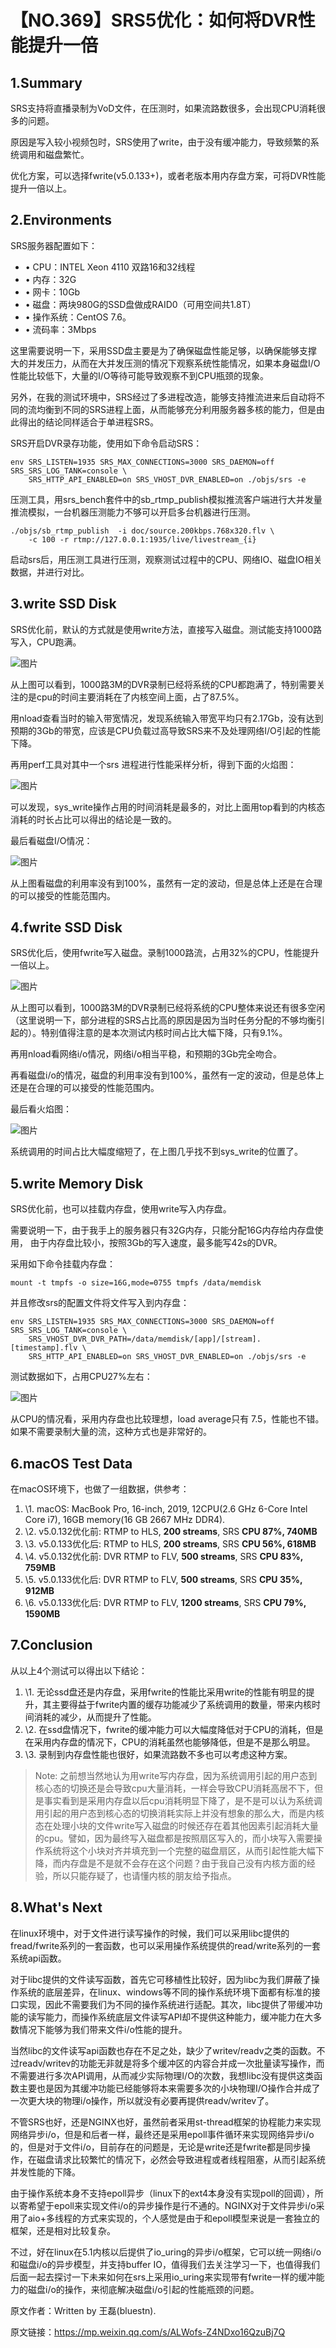 # 【NO.369】SRS5优化：如何将DVR性能提升一倍

## 1.Summary

SRS支持将直播录制为VoD文件，在压测时，如果流路数很多，会出现CPU消耗很多的问题。

原因是写入较小视频包时，SRS使用了write，由于没有缓冲能力，导致频繁的系统调用和磁盘繁忙。

优化方案，可以选择fwrite(v5.0.133+)，或者老版本用内存盘方案，可将DVR性能提升一倍以上。

## 2.Environments

SRS服务器配置如下：

- • CPU：INTEL Xeon 4110 双路16和32线程
- • 内存：32G
- • 网卡：10Gb
- • 磁盘：两块980G的SSD盘做成RAID0（可用空间共1.8T）
- • 操作系统：CentOS 7.6。
- • 流码率：3Mbps

这里需要说明一下，采用SSD盘主要是为了确保磁盘性能足够，以确保能够支撑大的并发压力，从而在大并发压测的情况下观察系统性能情况，如果本身磁盘I/O性能比较低下，大量的I/O等待可能导致观察不到CPU瓶颈的现象。

另外，在我的测试环境中，SRS经过了多进程改造，能够支持推流进来后自动将不同的流均衡到不同的SRS进程上面，从而能够充分利用服务器多核的能力，但是由此得出的结论同样适合于单进程SRS。

SRS开启DVR录存功能，使用如下命令启动SRS：

```
env SRS_LISTEN=1935 SRS_MAX_CONNECTIONS=3000 SRS_DAEMON=off SRS_SRS_LOG_TANK=console \
    SRS_HTTP_API_ENABLED=on SRS_VHOST_DVR_ENABLED=on ./objs/srs -e
```

压测工具，用srs_bench套件中的sb_rtmp_publish模拟推流客户端进行大并发量推流模拟，一台机器压测能力不够可以开启多台机器进行压测。

```
./objs/sb_rtmp_publish  -i doc/source.200kbps.768x320.flv \
    -c 100 -r rtmp://127.0.0.1:1935/live/livestream_{i}
```

启动srs后，用压测工具进行压测，观察测试过程中的CPU、网络IO、磁盘IO相关数据，并进行对比。

## 3.write SSD Disk

SRS优化前，默认的方式就是使用write方法，直接写入磁盘。测试能支持1000路写入，CPU跑满。

![图片](https://mmbiz.qpic.cn/mmbiz_png/GTjOhG7LXjQACA0hu4ptGJ22LLMD5Yk1GptymBBCUNg1pRibycxhw5ofRZ9ZUWHDuHt7VuDeiaT3QGC62jW4jrJA/640?wx_fmt=png&wxfrom=5&wx_lazy=1&wx_co=1)

从上图可以看到，1000路3M的DVR录制已经将系统的CPU都跑满了，特别需要关注的是cpu的时间主要消耗在了内核空间上面，占了87.5%。

用nload查看当时的输入带宽情况，发现系统输入带宽平均只有2.17Gb，没有达到预期的3Gb的带宽，应该是CPU负载过高导致SRS来不及处理网络I/O引起的性能下降。

再用perf工具对其中一个srs 进程进行性能采样分析，得到下面的火焰图：

![图片](https://mmbiz.qpic.cn/mmbiz_png/GTjOhG7LXjQACA0hu4ptGJ22LLMD5Yk1ZCvicUFkZXghej6icvCPX7r9a5lA0RWWkeRDGeMBGrM04Aicibia537v2vg/640?wx_fmt=png&wxfrom=5&wx_lazy=1&wx_co=1)

可以发现，sys_write操作占用的时间消耗是最多的，对比上面用top看到的内核态消耗的时长占比可以得出的结论是一致的。

最后看磁盘I/O情况：

![图片](https://mmbiz.qpic.cn/mmbiz_png/GTjOhG7LXjQACA0hu4ptGJ22LLMD5Yk16Rn9LERKx50usxdeC97aoxwnnO9EKXicuGtbBiazKqWC6v9fy0RBpJSA/640?wx_fmt=png&wxfrom=5&wx_lazy=1&wx_co=1)



从上图看磁盘的利用率没有到100%，虽然有一定的波动，但是总体上还是在合理的可以接受的性能范围内。

## 4.fwrite SSD Disk

SRS优化后，使用fwrite写入磁盘。录制1000路流，占用32%的CPU，性能提升一倍以上。

![图片](https://mmbiz.qpic.cn/mmbiz_png/GTjOhG7LXjQACA0hu4ptGJ22LLMD5Yk1ibH7V1B7ficvZShZWRp1o4z2OuAtQwpPmegPERXjrx5qdZASZezc2JRw/640?wx_fmt=png&wxfrom=5&wx_lazy=1&wx_co=1)

从上图可以看到，1000路3M的DVR录制已经将系统的CPU整体来说还有很多空闲（这里说明一下，部分进程的SRS占比高的原因是因为当时任务分配的不够均衡引起的）。特别值得注意的是本次测试内核时间占比大幅下降，只有9.1%。

再用nload看网络i/o情况，网络i/o相当平稳，和预期的3Gb完全吻合。

再看磁盘i/o的情况，磁盘的利用率没有到100%，虽然有一定的波动，但是总体上还是在合理的可以接受的性能范围内。

最后看火焰图：

![图片](https://mmbiz.qpic.cn/mmbiz_png/GTjOhG7LXjQACA0hu4ptGJ22LLMD5Yk1qr21QCD4bibXpS7uJHL9Jv3brziauEpajJe92kYEhNKj6MluOKnwuicrw/640?wx_fmt=png&wxfrom=5&wx_lazy=1&wx_co=1)

系统调用的时间占比大幅度缩短了，在上图几乎找不到sys_write的位置了。

## 5.write Memory Disk

SRS优化前，也可以挂载内存盘，使用write写入内存盘。

需要说明一下，由于我手上的服务器只有32G内存，只能分配16G内存给内存盘使用， 由于内存盘比较小，按照3Gb的写入速度，最多能写42s的DVR。

采用如下命令挂载内存盘：

```
mount -t tmpfs -o size=16G,mode=0755 tmpfs /data/memdisk
```

并且修改srs的配置文件将文件写入到内存盘：

```
env SRS_LISTEN=1935 SRS_MAX_CONNECTIONS=3000 SRS_DAEMON=off SRS_SRS_LOG_TANK=console \
    SRS_VHOST_DVR_DVR_PATH=/data/memdisk/[app]/[stream].[timestamp].flv \
    SRS_HTTP_API_ENABLED=on SRS_VHOST_DVR_ENABLED=on ./objs/srs -e
```



测试数据如下，占用CPU27%左右：



![图片](https://mmbiz.qpic.cn/mmbiz_png/GTjOhG7LXjQACA0hu4ptGJ22LLMD5Yk1N03C3Qkfkydq0ecYSDF4c8uFib20XpLdGprWxC5n6gHYhTQzicHic7o5g/640?wx_fmt=png&wxfrom=5&wx_lazy=1&wx_co=1)

从CPU的情况看，采用内存盘也比较理想，load average只有 7.5，性能也不错。如果不需要录制大量的流，这种方式也是非常好的。

## 6.macOS Test Data

在macOS环境下，也做了一组数据，供参考：

1. \1. macOS: MacBook Pro, 16-inch, 2019, 12CPU(2.6 GHz 6-Core Intel Core i7), 16GB memory(16 GB 2667 MHz DDR4).
2. \2. v5.0.132优化前: RTMP to HLS, **200 streams**, SRS **CPU 87%, 740MB**
3. \3. v5.0.133优化后: RTMP to HLS, **200 streams**, SRS **CPU 56%, 618MB**
4. \4. v5.0.132优化前: DVR RTMP to FLV, **500 streams**, SRS **CPU 83%, 759MB**
5. \5. v5.0.133优化后: DVR RTMP to FLV, **500 streams**, SRS **CPU 35%, 912MB**
6. \6. v5.0.133优化后: DVR RTMP to FLV, **1200 streams**, SRS **CPU 79%, 1590MB**

## 7.Conclusion

从以上4个测试可以得出以下结论：

1. \1. 无论ssd盘还是内存盘，采用fwrite的性能比采用write的性能有明显的提升，其主要得益于fwrite内置的缓存功能减少了系统调用的数量，带来内核时间消耗的减少，从而提升了性能。
2. \2. 在ssd盘情况下，fwrite的缓冲能力可以大幅度降低对于CPU的消耗，但是在采用内存盘的情况下，CPU的消耗虽然也能够降低，但是不是那么明显。
3. \3. 录制到内存盘性能也很好，如果流路数不多也可以考虑这种方案。

> Note: 之前想当然地认为用write写内存盘，因为系统调用引起的用户态到核心态的切换还是会导致cpu大量消耗，一样会导致CPU消耗高居不下，但是事实看到是采用内存盘以后cpu消耗明显下降了，是不是可以认为系统调用引起的用户态到核心态的切换消耗实际上并没有想象的那么大，而是内核态在处理小块的文件write写入磁盘的时候还存在着其他因素引起消耗大量的cpu。譬如，因为最终写入磁盘都是按照扇区写入的，而小块写入需要操作系统将这个小块对齐并填充到一个完整的磁盘扇区，从而引起性能大幅下降，而内存盘是不是就不会存在这个问题？由于我自己没有内核方面的经验，所以只能存疑了，也请懂内核的朋友给予指点。

## 8.What's Next

在linux环境中，对于文件进行读写操作的时候，我们可以采用libc提供的fread/fwrite系列的一套函数，也可以采用操作系统提供的read/write系列的一套系统api函数。

对于libc提供的文件读写函数，首先它可移植性比较好，因为libc为我们屏蔽了操作系统的底层差异，在linux、windows等不同的操作系统环境下面都有标准的接口实现，因此不需要我们为不同的操作系统进行适配。其次，libc提供了带缓冲功能的读写能力，而操作系统底层文件读写API却不提供这种能力，缓冲能力在大多数情况下能够为我们带来文件i/o性能的提升。

当然libc的文件读写api函数也存在不足之处，缺少了writev/readv之类的函数。不过readv/writev的功能无非就是将多个缓冲区的内容合并成一次批量读写操作，而不需要进行多次API调用，从而减少实际物理I/O的次数，我想libc没有提供这类函数主要也是因为其缓冲功能已经能够将本来需要多次的小块物理I/O操作合并成了一次更大块的物理i/o操作，所以就没有必要再提供readv/writev了。

不管SRS也好，还是NGINX也好，虽然前者采用st-thread框架的协程能力来实现网络异步i/o，但是和后者一样，最终还是采用epoll事件循环来实现网络异步i/o的，但是对于文件i/o，目前存在的问题是，无论是write还是fwrite都是同步操作，在磁盘请求比较繁忙的情况下，必然会导致进程或者线程阻塞，从而引起系统并发性能的下降。

由于操作系统本身不支持epoll异步（linux下的ext4本身没有实现poll的回调），所以寄希望于epoll来实现文件i/o的异步操作是行不通的。NGINX对于文件异步i/o采用了aio+多线程的方式来实现的，个人感觉是由于和epoll模型来说是一套独立的框架，还是相对比较复杂。

不过，好在linux在5.1内核以后提供了io_uring的异步i/o框架，它可以统一网络i/o和磁盘i/o的异步模型，并支持buffer IO，值得我们去关注学习一下，也值得我们后面一起去探讨一下未来如何在srs上采用io_uring来实现带有fwrite一样的缓冲能力的磁盘i/o的操作，来彻底解决磁盘i/o引起的性能瓶颈的问题。

原文作者：Written by 王磊(bluestn).

原文链接：https://mp.weixin.qq.com/s/ALWofs-Z4NDxo16QzuBj7Q